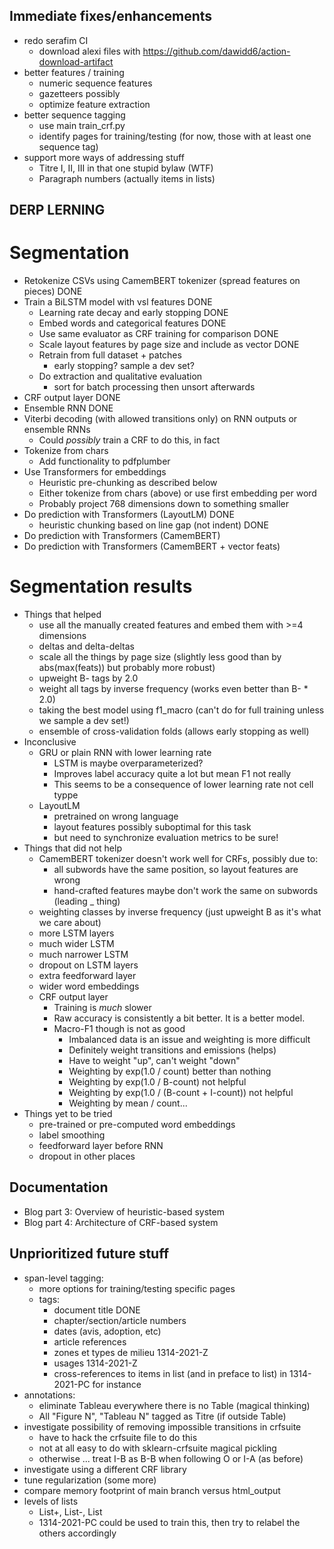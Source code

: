 Immediate fixes/enhancements
----------------------------

- redo serafim CI
  - download alexi files with https://github.com/dawidd6/action-download-artifact
- better features / training
  - numeric sequence features
  - gazetteers possibly
  - optimize feature extraction
- better sequence tagging
  - use main train_crf.py
  - identify pages for training/testing (for now, those with at least one sequence tag)
- support more ways of addressing stuff
  - Titre I, II, III in that one stupid bylaw (WTF)
  - Paragraph numbers (actually items in lists)
  
DERP LERNING
------------

Segmentation
============

- Retokenize CSVs using CamemBERT tokenizer (spread features on pieces) DONE
- Train a BiLSTM model with vsl features DONE
  - Learning rate decay and early stopping DONE
  - Embed words and categorical features DONE
  - Use same evaluator as CRF training for comparison DONE
  - Scale layout features by page size and include as vector DONE
  - Retrain from full dataset + patches
    - early stopping? sample a dev set?
  - Do extraction and qualitative evaluation
    - sort for batch processing then unsort afterwards
- CRF output layer DONE
- Ensemble RNN DONE
- Viterbi decoding (with allowed transitions only) on RNN outputs or
  ensemble RNNs
  - Could *possibly* train a CRF to do this, in fact
- Tokenize from chars
  - Add functionality to pdfplumber
- Use Transformers for embeddings
  - Heuristic pre-chunking as described below
  - Either tokenize from chars (above) or use first embedding per word
  - Probably project 768 dimensions down to something smaller
- Do prediction with Transformers (LayoutLM) DONE
  - heuristic chunking based on line gap (not indent) DONE
- Do prediction with Transformers (CamemBERT)
- Do prediction with Transformers (CamemBERT + vector feats)


Segmentation results
====================

- Things that helped
  - use all the manually created features and embed them with >=4 dimensions
  - deltas and delta-deltas
  - scale all the things by page size (slightly less good than by
    abs(max(feats)) but probably more robust)
  - upweight B- tags by 2.0
  - weight all tags by inverse frequency (works even better than B- * 2.0)
  - taking the best model using f1_macro (can't do for full training
    unless we sample a dev set!)
  - ensemble of cross-validation folds (allows early stopping as well)
- Inconclusive
  - GRU or plain RNN with lower learning rate
    - LSTM is maybe overparameterized?
    - Improves label accuracy quite a lot but mean F1 not really
    - This seems to be a consequence of lower learning rate not cell typpe
  - LayoutLM
    - pretrained on wrong language
    - layout features possibly suboptimal for this task
    - but need to synchronize evaluation metrics to be sure!
- Things that did not help
  - CamemBERT tokenizer doesn't work well for CRFs, possibly due to:
    - all subwords have the same position, so layout features are wrong
    - hand-crafted features maybe don't work the same on subwords (leading _ thing)
  - weighting classes by inverse frequency (just upweight B as it's what we care about)
  - more LSTM layers
  - much wider LSTM
  - much narrower LSTM
  - dropout on LSTM layers
  - extra feedforward layer
  - wider word embeddings
  - CRF output layer
    - Training is *much* slower
    - Raw accuracy is consistently a bit better.  It is a better model.
    - Macro-F1 though is not as good
      - Imbalanced data is an issue and weighting is more difficult
      - Definitely weight transitions and emissions (helps)
      - Have to weight "up", can't weight "down"
      - Weighting by exp(1.0 / count) better than nothing
      - Weighting by exp(1.0 / B-count) not helpful
      - Weighting by exp(1.0 / (B-count + I-count)) not helpful
      - Weighting by mean / count...
- Things yet to be tried
  - pre-trained or pre-computed word embeddings
  - label smoothing
  - feedforward layer before RNN
  - dropout in other places
    
Documentation
-------------

- Blog part 3: Overview of heuristic-based system
- Blog part 4: Architecture of CRF-based system

Unprioritized future stuff
--------------------------

- span-level tagging:
  - more options for training/testing specific pages
  - tags:
    - document title DONE
    - chapter/section/article numbers
    - dates (avis, adoption, etc)
    - article references
    - zones et types de milieu 1314-2021-Z
    - usages 1314-2021-Z
    - cross-references to items in list (and in preface to list) in 1314-2021-PC for instance
- annotations:
  - eliminate Tableau everywhere there is no Table (magical thinking)
  - All "Figure N", "Tableau N" tagged as Titre (if outside Table)
- investigate possibility of removing impossible transitions in crfsuite
  - have to hack the crfsuite file to do this
  - not at all easy to do with sklearn-crfsuite magical pickling
  - otherwise ... treat I-B as B-B when following O or I-A (as before)
- investigate using a different CRF library
- tune regularization (some more)
- compare memory footprint of main branch versus html_output
- levels of lists
  - List+, List-, List
  - 1314-2021-PC could be used to train this, then try to relabel the others accordingly

